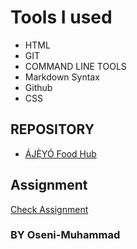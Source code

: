 # Tools I used

- HTML
- GIT
- COMMAND LINE TOOLS
- Markdown Syntax
- Github
- CSS

## REPOSITORY

- [ÁJẸ̀YÓ Food Hub](https://github.com/Oseni-Muhammad/Muhammad-ajeyo-app)

## Assignment

[Check Assignment](https://oseni-muhammad.github.io/Muhammad-ajeyo-app/)

### BY Oseni-Muhammad
